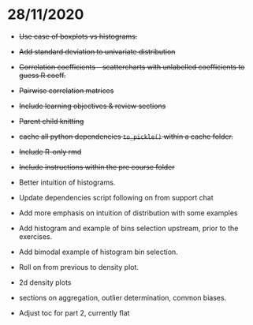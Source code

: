 # 28/11/2020

* ~~Use case of boxplots vs histograms.~~
* ~~Add standard deviation to univariate distribution~~
* ~~Correlation coefficients - scattercharts with unlabelled coefficients to guess R coeff.~~
* ~~Pairwise correlation matrices~~
* ~~Include learning objectives & review sections~~
* ~~Parent child knitting~~
* ~~cache all python dependencies `to_pickle()` within a cache folder.~~
* ~~Include R-only rmd~~
* ~~Include instructions within the pre course folder~~

* Better intuition of histograms.
* Update dependencies script following on from support chat
* Add more emphasis on intuition of distribution with some examples
* Add histogram and example of bins selection upstream, prior to the exercises.
* Add bimodal example of histogram bin selection.
* Roll on from previous to density plot.
* 2d density plots 
* sections on aggregation, outlier determination, common biases.
* Adjust toc for part 2, currently flat